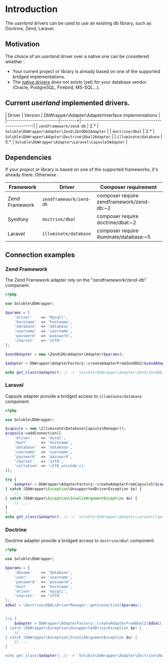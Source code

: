 # Introduction

The *userland* drivers can be used to use an existing db library, such as Doctrine, Zend, Laravel.


## Motivation

The choice of an *userland* driver over a native one can be considered whether :

 - Your current project or library is already based on one of the supported bridged implementations.
 - The [native drivers](./native-drivers.md) does not exists (yet) for your database vendor (Oracle, PostgreSQL, Firebird, MS-SQL...).

 
## Current *userland* implemented drivers.

| Driver                   | Version | DbWrapper\Adapter\AdapterInterface implementations   |
|--------------------------|--------+|------------------------------------------------------|
| `zendframework/zend-db`  |     2.* | `Soluble\DbWrapper\Adapter\Zend\ZendDb2Adapter`      |
| `doctrine/dbal`          |     2.* | `Soluble\DbWrapper\Adapter\Doctrine\Dbal2Adapter`    |
| `illuminate/database`    |     5.* | `Soluble\DbWrapper\Adapter\Laravel\Capsule5Adapter`  |


## Dependencies

If your project or library is based on one of the supported frameworks, it's already there. Otherwise :

| Framework      | Driver                   | Composer requirement                                 |
|----------------|--------------------------|------------------------------------------------------|
| Zend Framework | `zendframework/zend-db`  | composer require zendframework/zend-db:~2            |
| Symfony        | `doctrine/dbal`          | composer require doctrine/dbal:~2                    |
| Laravel        | `illuminate/database`    | composer require illuminate/database:~5              |


## Connection examples

### Zend Framework 

The Zend Framework adapter rely on the "zendframework/zend-db" component.

```php
<?php

use Soluble\DbWrapper;

$params = [
    'driver'    => 'Mysqli',
    'hostname'  => 'hostname',
    'database'  => 'database',
    'username'  => 'username',
    'password'  => 'password',
    'charset'   => 'utf8'
];

$zendAdapter = new \Zend\Db\Adapter\Adapter($params);

$adapter = DbWrapper\AdapterFactory::createAdapterFromZendDb2($zendAdapter);

echo get_class($adapter); // -> `Soluble\DbWrapper\Adapter\Zend\ZendDb2Adapter`

```

### Laravel 

Capsule adapter provide a bridged access to `illuminate/database` component.

```php
<?php

use Soluble\DbWrapper;

$capsule = new \Illuminate\Database\Capsule\Manager();        
$capsule->addConnection([
    'driver'    => 'mysql',
    'host'      => 'hostname',
    'database'  => 'database',
    'username'  => 'username',
    'password'  => 'password',
    'charset'   => 'utf8',
    'collation' => 'utf8_unicode_ci'
]);

try {
    $adapter = DbWrapper\AdapterFactory::createAdapterFromCapsule5($capsule);
} catch (DbWrapper\Exception\UnsupportedDriverException $e) {
    // ...
} catch (DbWrapper\Exception\InvalidArgumentException $e) {
    // ...
}
1
echo get_class($adapter); // -> `Soluble\DbWrapper\Adapter\Laravel\Capsule5Adapter`

```

### Doctrine

Doctrine adapter provide a bridged access to `doctrine/dbal` component.

```php
<?php

use Soluble\DbWrapper;

$params = [
    'dbname'    => 'database',
    'user'      => 'username',
    'password'  => 'password',
    'host'      => 'hostname',
    'driver'    => 'mysqli',
    'charset'   => "utf8'
];
$dbal = \Doctrine\DBAL\DriverManager::getConnection($params);  


try {
    $adapter = DbWrapper\AdapterFactory::createAdapterFromDbal2($dbal);
} catch (DbWrapper\Exception\UnsupportedDriverException $e) {
    // ...
} catch (DbWrapper\Exception\InvalidArgumentException $e) {
    // ...
}

echo get_class($adapter); // -> `Soluble\DbWrapper\Adapter\Doctrine\Dbal2Adapter`

```